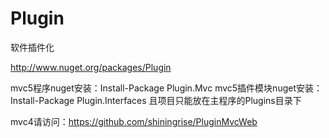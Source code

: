 Plugin
======

软件插件化

http://www.nuget.org/packages/Plugin

mvc5程序nuget安装：Install-Package Plugin.Mvc 
mvc5插件模块nuget安装：Install-Package Plugin.Interfaces  且项目只能放在主程序的Plugins目录下

mvc4请访问：https://github.com/shiningrise/PluginMvcWeb

